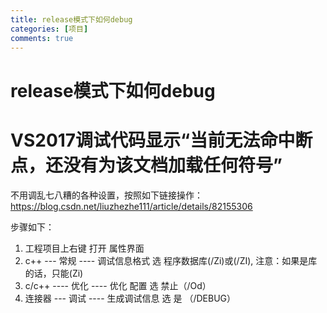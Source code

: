 ```yaml
---
title: release模式下如何debug
categories: [项目]
comments: true
---
```


# release模式下如何debug
# VS2017调试代码显示“当前无法命中断点，还没有为该文档加载任何符号”

不用调乱七八糟的各种设置，按照如下链接操作：
https://blog.csdn.net/liuzhezhe111/article/details/82155306

步骤如下：
1. 工程项目上右键 打开 属性界面
2. c++ ---  常规 ---- 调试信息格式 选  程序数据库(/Zi)或(/ZI), 注意：如果是库的话，只能(Zi)
3. c/c++ ---- 优化 ----  优化   配置  选  禁止（/Od）
4. 连接器   ---  调试  ----  生成调试信息    选  是 （/DEBUG）